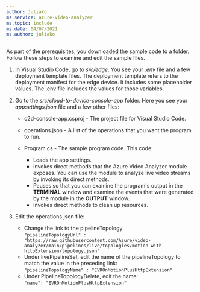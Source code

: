 ```yaml
---
author: Juliako
ms.service: azure-video-analyzer
ms.topic: include
ms.date: 04/07/2021
ms.author: juliako
---
```


As part of the prerequisites, you downloaded the sample code to a folder. Follow these steps to examine and edit the sample files.

1. In Visual Studio Code, go to *src/edge*. You see your *.env* file and a few deployment template files.
The deployment template refers to the deployment manifest for the edge device. It includes some placeholder values. The .env file includes the values for those variables.
1. Go to the *src/cloud-to-device-console-app* folder. Here you see your *appsettings.json* file and a few other files:
    
    * c2d-console-app.csproj - The project file for Visual Studio Code.
    * operations.json - A list of the operations that you want the program to run.
    * Program.cs - The sample program code. This code:
    
        * Loads the app settings.
        * Invokes direct methods that the Azure Video Analyzer module exposes. You can use the module to analyze live video streams by invoking its direct methods.
        * Pauses so that you can examine the program's output in the **TERMINAL** window and examine the events that were generated by the module in the **OUTPUT** window.
        * Invokes direct methods to clean up resources.
1. Edit the operations.json file:

    * Change the link to the pipelineTopology<br/>`"pipelineTopologyUrl" : "https://raw.githubusercontent.com/Azure/video-analyzer/main/pipelines/live/topologies/motion-with-httpExtension/topology.json"`
    * Under livePipelineSet, edit the name of the pipelineTopology to match the value in the preceding link:<br/>`"pipelineTopologyName" : "EVROnMotionPlusHttpExtension"`
    * Under PipelineTopologyDelete, edit the name:<br/>`"name": "EVROnMotionPlusHttpExtension"`
    
